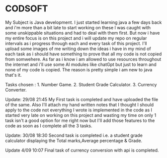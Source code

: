# CODSOFT
My Subject is Java development. 
I just started learning java a few days back and i'm more than a bit late to start working on these I was caught with some unskippable situations and had to deal with them first.
But now i have my entire focus is on this project and i will update my repo on regular intervals as i progress through each and every task of this project.
I'll upload some images of me writing down the ideas i have in my mind of each task as i should have something to prove that all my code is not copied from somwehere.
As far as i know i am allowed to use resources throughout the internet and i'll use some AI modules like chatGpt but just to learn and none of my code is copied. The reason is pretty simple i am new to java that's it.


Tasks chosen : 1. Number Game.
               2. Student Grade Calculator.
               3. Currency Converter.

Update: 29/08 21:45
My First task is completed and have uploaded the file of the same. Also I'll attach my hand written notes that I thought I should apply to the code not everything I wrote is implemented in the code as I started very late on working on this project and wasting my time on only 1 task isn't a good option for me right now but I'll add those features to the code as soon as I complete all the 3 tasks.

Update: 30/08 18:30 
Second task is completed i.e. a student grade calculator displaying the Total marks,Average percentage & Grade.


Update 4/09 10:07 
Final task of currency conversion with api is completed.
